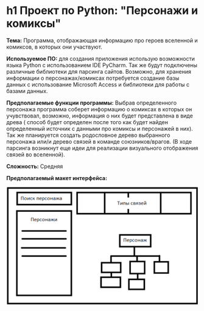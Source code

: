 h1 Проект по Python: "Персонажи и комиксы"
==========================================
**Тема:** Программа, отображающая информацию про героев вселенной и комиксов, в которых они участвуют.

**Используемое ПО:** для создания приложения использую возможности языка Python с использованием IDE PyCharm. Так же будут подключены различные библиотеки для парсинга сайтов. Возможно, для хранения информации о персонажах/комиксах потребуется создание базы данных с использование Microsoft Access и библиотеки для работы с базами данных. 

**Предполагаемые функции программы:** Выбрав определенного персонажа программа соберет информацию о комиксах в которых он учувствовал, возможно, информация о них будет представлена в виде древа ( способ  будет определен после того как будет найден определенный источник с данными про комиксы и персонажей в них). Так же планируется создать родословное дерево выбранного персонажа или/и дерево связей в команде союзников/врагов. (В ходе парсинга возникнут еще идеи для реализации визуального отображения связей во вселенной).

**Сложность:** Средняя

**Предполагаемый макет интерфейса:**

![screenshot of sample](https://github.com/KateSema2000/ProjectPython/blob/master/plan/interface.png)
